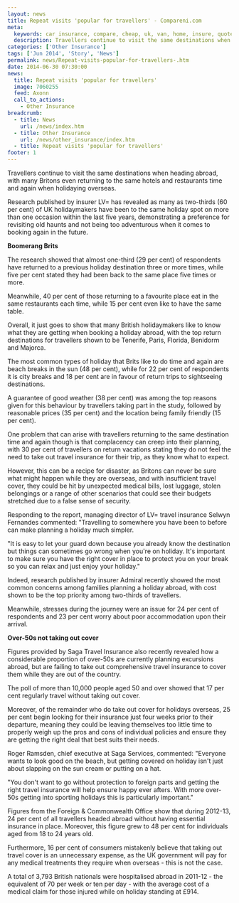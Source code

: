 ```yaml
---
layout: news
title: Repeat visits 'popular for travellers' - Compareni.com
meta:
  keywords: car insurance, compare, cheap, uk, van, home, insure, quotes, online, comparison, bike, loans, life
  description: Travellers continue to visit the same destinations when heading abroad, with many Britons even returning to the same hotels and restaurants time and again when holidaying overseas
categories: ['Other Insurance']
tags: ['Jun 2014', 'Story', 'News']
permalink: news/Repeat-visits-popular-for-travellers-.htm
date: 2014-06-30 07:30:00
news:
  title: Repeat visits 'popular for travellers'
  image: 7060255
  feed: Axonn
  call_to_actions:
    - Other Insurance
breadcrumb:
  - title: News
    url: /news/index.htm
  - title: Other Insurance
    url: /news/other_insurance/index.htm
  - title: Repeat visits 'popular for travellers'
footer: 1
---
```


Travellers continue to visit the same destinations when heading abroad, with many Britons even returning to the same hotels and restaurants time and again when holidaying overseas.

Research published by insurer LV= has revealed as many as two-thirds (60 per cent) of UK holidaymakers have been to the same holiday spot on more than one occasion within the last five years, demonstrating a preference for revisiting old haunts and not being too adventurous when it comes to booking again in the future.

<strong>Boomerang Brits</strong>

The research showed that almost one-third (29 per cent) of respondents have returned to a previous holiday destination three or more times, while five per cent stated they had been back to the same place five times or more.

Meanwhile, 40 per cent of those returning to a favourite place eat in the same restaurants each time, while 15 per cent even like to have the same table.

Overall, it just goes to show that many British holidaymakers like to know what they are getting when booking a holiday abroad, with the top return destinations for travellers shown to be Tenerife, Paris, Florida, Benidorm and Majorca.

The most common types of holiday that Brits like to do time and again are beach breaks in the sun (48 per cent), while for 22 per cent of respondents it is city breaks and 18 per cent are in favour of return trips to sightseeing destinations.

A guarantee of good weather (38 per cent) was among the top reasons given for this behaviour by travellers taking part in the study, followed by reasonable prices (35 per cent) and the location being family friendly (15 per cent).

One problem that can arise with travellers returning to the same destination time and again though is that complacency can creep into their planning, with 30 per cent of travellers on return vacations stating they do not feel the need to take out travel insurance for their trip, as they know what to expect.

However, this can be a recipe for disaster, as Britons can never be sure what might happen while they are overseas, and with insufficient travel cover, they could be hit by unexpected medical bills, lost luggage, stolen belongings or a range of other scenarios that could see their budgets stretched due to a false sense of security.

Responding to the report, managing director of LV= travel insurance Selwyn Fernandes commented: &quot;Travelling to somewhere you have been to before can make planning a holiday much simpler.

&quot;It is easy to let your guard down because you already know the destination but things can sometimes go wrong when you&#39;re on holiday. It&#39;s important to make sure you have the right cover in place to protect you on your break so you can relax and just enjoy your holiday.&quot;

Indeed, research published by insurer Admiral recently showed the most common concerns among families planning a holiday abroad, with cost shown to be the top priority among two-thirds of travellers.

Meanwhile, stresses during the journey were an issue for 24 per cent of respondents and 23 per cent worry about poor accommodation upon their arrival.

<strong>Over-50s not taking out cover</strong>

Figures provided by Saga Travel Insurance also recently revealed how a considerable proportion of over-50s are currently planning excursions abroad, but are failing to take out comprehensive travel insurance to cover them while they are out of the country.

The poll of more than 10,000 people aged 50 and over showed that 17 per cent regularly travel without taking out cover.

Moreover, of the remainder who do take out cover for holidays overseas, 25 per cent begin looking for their insurance just four weeks prior to their departure, meaning they could be leaving themselves too little time to properly weigh up the pros and cons of individual policies and ensure they are getting the right deal that best suits their needs.

Roger Ramsden, chief executive at Saga Services, commented: &quot;Everyone wants to look good on the beach, but getting covered on holiday isn&#39;t just about slapping on the sun cream or putting on a hat.&nbsp;

&quot;You don&#39;t want to go without protection to foreign parts and getting the right travel insurance will help ensure happy ever afters. With more over-50s getting into sporting holidays this is particularly important.&quot;

Figures from the Foreign &amp; Commonwealth Office show that during 2012-13, 24 per cent of all travellers headed abroad without having essential insurance in place. Moreover, this figure grew to 48 per cent for individuals aged from 18 to 24 years old.

Furthermore, 16 per cent of consumers mistakenly believe that taking out travel cover is an unnecessary expense, as the UK government will pay for any medical treatments they require when overseas - this is not the case.

A total of 3,793 British nationals were hospitalised abroad in 2011-12 - the equivalent of 70 per week or ten per day - with the average cost of a medical claim for those injured while on holiday standing at &pound;914.
